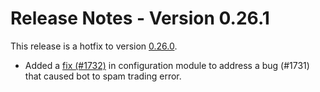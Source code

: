# Release Notes - Version 0.26.1

This release is a hotfix to version [0.26.0](/release-notes/0.26.0).

* Added a [fix (#1732)](https://github.com/hummingbot/hummingbot/pull/1732) in configuration module to address a bug (#1731) that caused bot to spam trading error.
